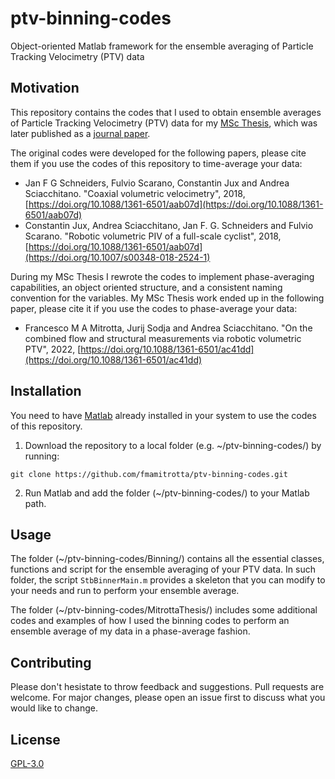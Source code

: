 # ptv-binning-codes
Object-oriented Matlab framework for the ensemble averaging of Particle Tracking Velocimetry (PTV) data

## Motivation
This repository contains the codes that I used to obtain ensemble averages of Particle Tracking Velocimetry (PTV) data for my [MSc Thesis](https://repository.tudelft.nl/islandora/object/uuid%3A51c6c715-43e3-4cc7-9808-be6d62927d6f?collection=education), which was later published as a [journal paper](https://iopscience.iop.org/article/10.1088/1361-6501/ac41dd/meta).

The original codes were developed for the following papers, please cite them if you use the codes of this repository to time-average your data:
- Jan F G Schneiders, Fulvio Scarano, Constantin Jux and Andrea Sciacchitano. "Coaxial volumetric velocimetry", 2018, [https://doi.org/10.1088/1361-6501/aab07d](https://doi.org/10.1088/1361-6501/aab07d)
- Constantin Jux, Andrea Sciacchitano, Jan F. G. Schneiders and Fulvio Scarano. "Robotic volumetric PIV of a full-scale cyclist", 2018, [https://doi.org/10.1088/1361-6501/aab07d](https://doi.org/10.1007/s00348-018-2524-1)

During my MSc Thesis I rewrote the codes to implement phase-averaging capabilities, an object oriented structure, and a consistent naming convention for the variables. My MSc Thesis work ended up in the following paper, please cite it if you use the codes to phase-average your data:
- Francesco M A Mitrotta, Jurij Sodja and Andrea Sciacchitano. "On the combined flow and structural measurements via robotic volumetric PTV", 2022, [https://doi.org/10.1088/1361-6501/ac41dd](https://doi.org/10.1088/1361-6501/ac41dd)

## Installation
You need to have [Matlab](https://www.mathworks.com/products/matlab.html) already installed in your system to use the codes of this repository.

1. Download the repository to a local folder (e.g. ~/ptv-binning-codes/) by running: 
```console
git clone https://github.com/fmamitrotta/ptv-binning-codes.git
```
2. Run Matlab and add the folder (~/ptv-binning-codes/) to your Matlab path.

## Usage
The folder (~/ptv-binning-codes/Binning/) contains all the essential classes, functions and script for the ensemble averaging of your PTV data. In such folder, the script `StbBinnerMain.m` provides a skeleton that you can modify to your needs and run to perform your ensemble average.

The folder (~/ptv-binning-codes/MitrottaThesis/) includes some additional codes and examples of how I used the binning codes to perform an ensemble average of my data in a phase-average fashion.

## Contributing
Please don't hesistate to throw feedback and suggestions. Pull requests are welcome. For major changes, please open an issue first to discuss what you would like to change.

## License
[GPL-3.0](https://choosealicense.com/licenses/gpl-3.0/)
